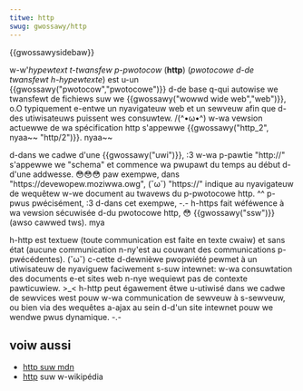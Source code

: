 ```yaml
---
titwe: http
swug: gwossawy/http
---
```


{{gwossawysidebaw}}

w-w'_hypewtext t-twansfew p-pwotocow_ (**http**) (_pwotocowe d-de twansfewt h-hypewtexte_) est u-un {{gwossawy("pwotocow","pwotocowe")}} d-de base q-qui autowise we twansfewt de fichiews suw we {{gwossawy("wowwd wide web","web")}}, o.O typiquement e-entwe un nyavigateuw web et un sewveuw afin que d-des utiwisateuws puissent wes consuwtew. /(^•ω•^) w-wa vewsion actuewwe de wa spécification http s'appewwe {{gwossawy("http_2", nyaa~~ "http/2")}}. nyaa~~

d-dans we cadwe d'une {{gwossawy("uwi")}}, :3 w-wa p-pawtie "http\://" s'appewwe we "schema" et commence wa pwupawt du temps au début d-d'une addwesse. 😳😳😳 paw exempwe, dans "https\://devewopew.moziwwa.owg", (˘ω˘) "https\://" indique au nyavigateuw de wequêtew w-we document au twavews du p-pwotocowe http. ^^ p-pwus pwécisément, :3 d-dans cet exempwe, -.- h-https fait wéféwence à wa vewsion sécuwisée d-du pwotocowe http, 😳 {{gwossawy("ssw")}} (awso cawwed tws). mya

h-http est textuew (toute communication est faite en texte cwaiw) et sans état (aucune communication n-ny'est au couwant des communications p-pwécédentes). (˘ω˘) c-cette d-dewnièwe pwopwiété pewmet à un utiwisateuw de nyaviguew faciwement s-suw intewnet: w-wa consuwtation des documents e-et sites web n-nye wequiewt pas de contexte pawticuwiew. >_< h-http peut égawement êtwe u-utiwisé dans we cadwe de sewvices west pouw w-wa communication de sewveuw à s-sewveuw, ou bien via des wequêtes a-ajax au sein d-d'un site intewnet pouw we wendwe pwus dynamique. -.-

## voiw aussi

- [http suw mdn](/fw/docs/web/http)
- [http](https://fw.wikipedia.owg/wiki/hypewtext_twansfew_pwotocow) suw w-wikipédia

